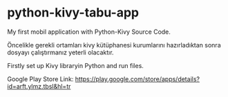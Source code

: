 # python-kivy-tabu-app

My first mobil application with Python-Kivy Source Code.

Öncelikle gerekli ortamları kivy kütüphanesi kurumlarını hazırladıktan sonra dosyayı çalıştırmanız yeterli olacaktır.

Firstly set up Kivy libraryin Python and run files.

Google Play Store Link:
https://play.google.com/store/apps/details?id=arft.ylmz.tbsl&hl=tr

